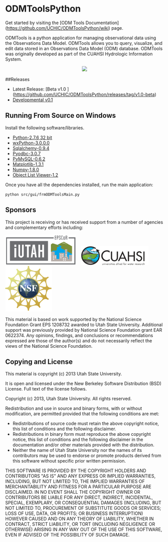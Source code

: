ODMToolsPython
==============

Get started by visiting the [ODM Tools Documentation] (https://github.com/UCHIC/ODMToolsPython/wiki) page.

ODMTools is a python application for managing observational data using the Observations Data Model. ODMTools allows you to query, visualize, and edit data stored in an Observations Data Model (ODM) database. ODMTools was originally developed as part of the CUAHSI Hydrologic Information System.

<p align="center"><img src="https://github.com/UCHIC/ODMToolsPython/raw/master/doc/images/ODMToolsScreenShot.jpg"></p>

##Releases

+	Latest Release: [Beta v1.0 ] (https://github.com/UCHIC/ODMToolsPython/releases/tag/v1.0-beta)
+	[Developmental v0.1](https://github.com/UCHIC/ODMToolsPython/releases/tag/win_v0.1_exp)

Running From Source on Windows
-------------------
Install the following software/libraries. 

+	[Python-2.7.6 32 bit](https://www.python.org/download/releases/2.7.6)
+	[wxPython-3.0.0.0](http://www.wxpython.org/download.php)
+	[Sqlalchemy-0.9.4](https://pypi.python.org/pypi/SQLAlchemy/0.9.4)
+   [Pyodbc-3.0.7](http://code.google.com/p/pyodbc/downloads/list) 
+	[PyMySQL-0.6.2](https://github.com/petehunt/PyMySQL/)
+	[Matplotlib-1.3.1](https://github.com/matplotlib/matplotlib/downloads)
+	[Numpy-1.8.0](http://www.scipy.org/Download)
+	[Object List Viewer-1.2](http://sourceforge.net/projects/objectlistview/files/objectlistview-python/v1.2/ObjectListView-1.2-without-graphics.zip/download)

Once you have all the dependencies installed, run the main application:
    
    python src/gui/frmODMToolsMain.py

Sponsors
---------
This project is receiving or has received support from a number of agencies and complementary efforts including:

![iUTAH](/doc/images/iutah_eu_horz_sm.png)    ![CUAHSI](/doc/images/cuahsi_logo_sm.gif)    ![NSF](/doc/images/nsf.gif)

This material is based on work supported by the National Science Foundation Grant EPS 1208732 awarded to Utah State University.  Additional support was previously provided by National Science Foundation grant EAR 0622374.  Any opinions, findings, and conclusions or recommendations expressed are those of the author(s) and do not necessarily reflect the views of the National Science Foundation.

Copying and License
----------------------------

This material is copyright (c) 2013 Utah State University.

It is open and licensed under the New Berkeley Software Distribution (BSD) License.  Full text of the license follows.

Copyright (c) 2013, Utah State University. All rights reserved.

Redistribution and use in source and binary forms, with or without modification, are permitted provided that the following conditions are met:

*  Redistributions of source code must retain the above copyright notice, this list of conditions and the following disclaimer.
*  Redistributions in binary form must reproduce the above copyright notice, this list of conditions and the following disclaimer in the documentation and/or other materials provided with the distribution.
*  Neither the name of Utah State University nor the names of its contributors may be used to endorse or promote products derived from this software without specific prior written permission.

THIS SOFTWARE IS PROVIDED BY THE COPYRIGHT HOLDERS AND CONTRIBUTORS "AS IS" AND ANY EXPRESS OR IMPLIED WARRANTIES, INCLUDING, BUT NOT LIMITED TO, THE IMPLIED WARRANTIES OF MERCHANTABILITY AND FITNESS FOR A PARTICULAR PURPOSE ARE DISCLAIMED. IN NO EVENT SHALL THE COPYRIGHT OWNER OR CONTRIBUTORS BE LIABLE FOR ANY DIRECT, INDIRECT, INCIDENTAL, SPECIAL, EXEMPLARY, OR CONSEQUENTIAL DAMAGES (INCLUDING, BUT NOT LIMITED TO, PROCUREMENT OF SUBSTITUTE GOODS OR SERVICES; LOSS OF USE, DATA, OR PROFITS; OR BUSINESS INTERRUPTION) HOWEVER CAUSED AND ON ANY THEORY OF LIABILITY, WHETHER IN CONTRACT, STRICT LIABILITY, OR TORT (INCLUDING NEGLIGENCE OR OTHERWISE) ARISING IN ANY WAY OUT OF THE USE OF THIS SOFTWARE, EVEN IF ADVISED OF THE POSSIBILITY OF SUCH DAMAGE. 


